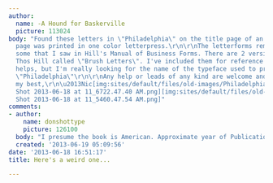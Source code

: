 ```yaml
---
author:
  name: -A Hound for Baskerville
  picture: 113024
body: "Found these letters in \"Philadelphia\" on the title page of an old book. The
  page was printed in one color letterpress.\r\n\r\nThe letterforms reminded me of
  some that I saw in Hill's Manual of Business Forms. There are 2 versions of what
  Thos Hill called \"Brush Letters\". I've included them for reference in case it
  helps, but I'm really looking for the name of the typeface used to print this word
  \"Philadelphia\"\r\n\r\nAny help or leads of any kind are welcome and appreciated.\r\n\r\nAll
  my best,\r\n\u2013Nic[img:sites/default/files/old-images/Philadelphia_6546.JPG][img:sites/default/files/old-images/Screen
  Shot 2013-06-18 at 11_6722.47.40 AM.png][img:sites/default/files/old-images/Screen
  Shot 2013-06-18 at 11_5460.47.54 AM.png]"
comments:
- author:
    name: donshottype
    picture: 126100
  body: "I presume the book is American. Approximate year of Publication?\r\nDon"
  created: '2013-06-19 05:09:56'
date: '2013-06-18 16:51:17'
title: Here's a weird one...

---
```

